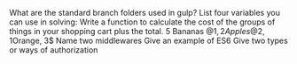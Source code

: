 What are the standard branch folders used in gulp?
List four variables you can use in solving:  Write a function to calculate the cost of the groups of things in your shopping cart plus the total.  5 Bananas @1$, 2Apples @2$, 1Orange, 3$
Name two middlewares
Give an example of ES6
Give two types or ways of authorization
